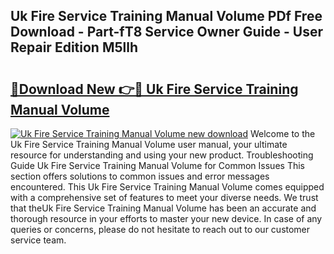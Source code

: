 ## Uk Fire Service Training Manual Volume PDf Free Download - Part-fT8 Service Owner Guide - User Repair Edition M5llh

# <h2><a href="http://bc73486.oget.top/?id=Uk+Fire+Service+Training+Manual+Volume">🔗Download New 👉🔴 Uk Fire Service Training Manual Volume</a></h2>

[![Uk Fire Service Training Manual Volume new download](https://i.imgur.com/5g1atiW.png)](http://bc73486.oget.top/?id=Uk+Fire+Service+Training+Manual+Volume)
Welcome to the Uk Fire Service Training Manual Volume user manual, your ultimate resource for understanding and using your new product. Troubleshooting Guide Uk Fire Service Training Manual Volume for Common Issues This section offers solutions to common issues and error messages encountered. This Uk Fire Service Training Manual Volume comes equipped with a comprehensive set of features to meet your diverse needs. We trust that theUk Fire Service Training Manual Volume has been an accurate and thorough resource in your efforts to master your new device. In case of any queries or concerns, please do not hesitate to reach out to our customer service team.
